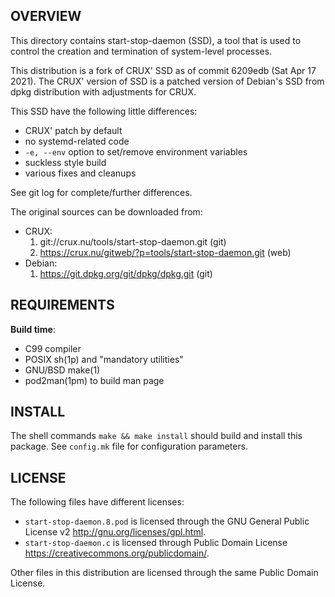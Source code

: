 OVERVIEW
--------
This directory contains start-stop-daemon (SSD), a tool that is used
to control the creation and termination of system-level processes.

This distribution is a fork of CRUX' SSD as of commit 6209edb (Sat Apr
17 2021).  The CRUX' version of SSD is a patched version of Debian's
SSD from dpkg distribution with adjustments for CRUX.

This SSD have the following little differences:
- CRUX' patch by default
- no systemd-related code
- `-e, --env` option to set/remove environment variables
- suckless style build
- various fixes and cleanups

See git log for complete/further differences.

The original sources can be downloaded from:
- CRUX:
  1. git://crux.nu/tools/start-stop-daemon.git              (git)
  2. https://crux.nu/gitweb/?p=tools/start-stop-daemon.git  (web)
- Debian:
  1. https://git.dpkg.org/git/dpkg/dpkg.git                 (git)

REQUIREMENTS
------------
**Build time**:
- C99 compiler
- POSIX sh(1p) and "mandatory utilities"
- GNU/BSD make(1)
- pod2man(1pm) to build man page


INSTALL
-------
The shell commands `make && make install` should build and install
this package.  See `config.mk` file for configuration parameters.


LICENSE
-------
The following files have different licenses:
- `start-stop-daemon.8.pod` is licensed through the GNU General Public
  License v2 <http://gnu.org/licenses/gpl.html>.
- `start-stop-daemon.c` is licensed through Public Domain License
  <https://creativecommons.org/publicdomain/>.

Other files in this distribution are licensed through the same Public
Domain License.
